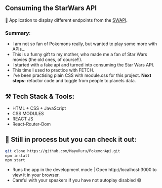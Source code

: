 ## Consuming the StarWars API

🌌 Application to display different endpoints from the [SWAPI](https://swapi.dev/api).

### Summary:
* I am not so fan of Pokemons really, but wanted to play some more with APIs... 
* This is a funny gift to my mother, who made me a fan of Star Wars movies (the old ones, of course!!).
* I started with a fake api and turned into consuming the Star Wars API.
* This time I used to practice with FETCH.
* I've been practising plain CSS with module.css for this project.
**Next steps:** refactor code and toggle from people to planets data.

## ⚒️ Tech Stack & Tools:
* HTML + CSS + JavaScript
* CSS MODULES
* REACT JS
* React-Router-Dom

## 📌 Still in process but you can check it out:
```bash
git clone https://github.com/MayuRuru/PokemonApi.git
npm install
npm start
```
* Runs the app in the development mode | Open http://localhost:3000 to view it in your browser.
* Careful with your speakers if you have not autoplay disabled 😅
